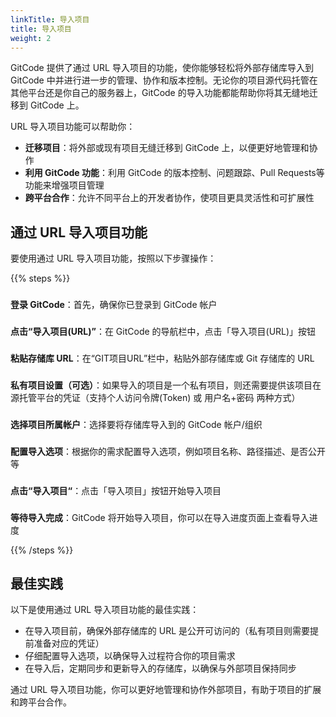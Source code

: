 ```yaml
---
linkTitle: 导入项目
title: 导入项目
weight: 2
---
```


GitCode 提供了通过 URL 导入项目的功能，使你能够轻松将外部存储库导入到 GitCode 中并进行进一步的管理、协作和版本控制。无论你的项目源代码托管在其他平台还是你自己的服务器上，GitCode 的导入功能都能帮助你将其无缝地迁移到 GitCode 上。

URL 导入项目功能可以帮助你：

- **迁移项目**：将外部或现有项目无缝迁移到 GitCode 上，以便更好地管理和协作
- **利用 GitCode 功能**：利用 GitCode 的版本控制、问题跟踪、Pull Requests等功能来增强项目管理
- **跨平台合作**：允许不同平台上的开发者协作，使项目更具灵活性和可扩展性

## 通过 URL 导入项目功能

要使用通过 URL 导入项目功能，按照以下步骤操作：

{{% steps %}}

### 
**登录 GitCode**：首先，确保你已登录到 GitCode 帐户

### 
**点击“导入项目(URL)”**：在 GitCode 的导航栏中，点击「导入项目(URL)」按钮

### 
**粘贴存储库 URL**：在“GIT项目URL”栏中，粘贴外部存储库或 Git 存储库的 URL

### 
**私有项目设置（可选）**：如果导入的项目是一个私有项目，则还需要提供该项目在源托管平台的凭证（支持个人访问令牌(Token) 或 用户名+密码 两种方式）

### 
**选择项目所属帐户**：选择要将存储库导入到的 GitCode 帐户/组织

### 
**配置导入选项**：根据你的需求配置导入选项，例如项目名称、路径描述、是否公开等

### 
**点击“导入项目“**：点击「导入项目」按钮开始导入项目

### 
**等待导入完成**：GitCode 将开始导入项目，你可以在导入进度页面上查看导入进度

{{% /steps %}}

## 最佳实践

以下是使用通过 URL 导入项目功能的最佳实践：

- 在导入项目前，确保外部存储库的 URL 是公开可访问的（私有项目则需要提前准备对应的凭证）
- 仔细配置导入选项，以确保导入过程符合你的项目需求
- 在导入后，定期同步和更新导入的存储库，以确保与外部项目保持同步

通过 URL 导入项目功能，你可以更好地管理和协作外部项目，有助于项目的扩展和跨平台合作。
